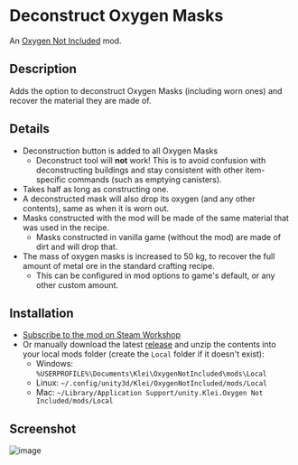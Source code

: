 ﻿# Deconstruct Oxygen Masks
An [Oxygen Not Included](https://store.steampowered.com/app/457140/Oxygen_Not_Included/) mod.

## Description
Adds the option to deconstruct Oxygen Masks (including worn ones) and recover the material they are made of.

## Details
* Deconstruction button is added to all Oxygen Masks
  * Deconstruct tool will **not** work! This is to avoid confusion with deconstructing buildings and stay consistent with other item-specific commands (such as emptying canisters).
* Takes half as long as constructing one.
* A deconstructed mask will also drop its oxygen (and any other contents), same as when it is worn out.
* Masks constructed with the mod will be made of the same material that was used in the recipe. 
  * Masks constructed in vanilla game (without the mod) are made of dirt and will drop that.
* The mass of oxygen masks is increased to 50 kg, to recover the full amount of metal ore in the standard crafting recipe.
  * This can be configured in mod options to game's default, or any other custom amount.

## Installation

* [Subscribe to the mod on Steam Workshop](https://steamcommunity.com/sharedfiles/filedetails/?id=3514600142)
* Or manually download the latest [release](https://github.com/modo-lv/oni-mods/releases) and unzip the contents into your local mods folder (create the `Local` folder if it doesn't exist):
  * Windows: `%USERPROFILE%\Documents\Klei\OxygenNotIncluded\mods\Local`
  * Linux: `~/.config/unity3d/Klei/OxygenNotIncluded/mods/Local`
  * Mac: `~/Library/Application Support/unity.Klei.Oxygen Not Included/mods/Local` 

## Screenshot
![image](https://github.com/modo-lv/oni-mods/blob/master/Modo.DeconstructOxygenMasks/screenshot.png?raw=true)
